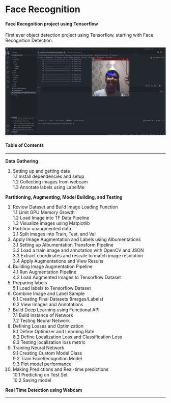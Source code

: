 # Face Recognition
#### Face Recognition project using Tensorflow
First ever object detection project using Tensorflow, starting with Face Recognition Detection.

![Snippet](Project-Snippet.png)

#### Table of Contents
****
**Data Gathering**
1. Setting up and getting data<br>
1.1 Install dependencies and setup<br>
1.2 Collecting images from webcam<br>
1.3 Annotate labels using LabelMe<br>

**Partitioning, Augmenting, Model Building, and Testing**
1. Review Dataset and Build Image Loading Function<br>
1.1 Limit GPU Memory Growth<br>
1.2 Load Image into TF Data Pipeline<br>
1.3 Visualize images using Matplotlib<br>
2. Partition unaugmented data<br>
2.1 Split images into Train, Test, and Val<br>
3. Apply Image Augmentation and Labels using Albumentations<br>
3.1 Setting up Albumentation Transform Pipeline<br>
3.2 Load a train image and annotation with OpenCV and JSON<br>
3.3 Extract coordinates and rescale to match image resolution<br>
3.4 Apply Augmentations and View Results<br>
4. Building Image Augmentation Pipeline<br>
4.1 Run Augmentation Pipeline<br>
4.2 Load Augmented Images to Tensorflow Dataset<br>
5. Preparing labels<br>
5.1 Load labels to Tensorflow Dataset<br>
6. Combine Image and Label Sample<br>
6.1 Creating Final Datasets (Images/Labels)<br>
6.2 View Images and Annotations<br>
7. Build Deep Learning using Functional API<br>
7.1 Build instance of Network<br>
7.2 Testing Neural Network<br>
8. Defining Losses and Optimization<br>
8.1 Define Optimizer and Learning Rate<br>
8.2 Define Localization Loss and Classification Loss<br>
8.3 Testing localization loss metric<br>
9. Training Neural Network<br>
9.1 Creating Custom Model Class<br>
9.2 Train FaceRecognition Model<br>
9.3 Plot model performance<br>
10. Making Predictions and Real-time predictions<br>
10.1 Predicting on Test Set<br>
10.2 Saving model<br>

**Real Time Detection using Webcam**
*****


